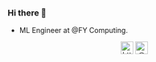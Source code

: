 ### Hi there 👋

- ML Engineer at @FY Computing.

<p align="center"> 
<a href="https://www.linkedin.com/in/badreddine-saleh-1a8a6b1b7/" target="blank"><img align="center" src=https://cdn.jsdelivr.net/npm/simple-icons@3.0.1/icons/linkedin.svg alt="https://www.linkedin.com/in/badreddine-saleh-1a8a6b1b7/" height="25" width="25" /></a>    
<a href="https://www.instagram.com/badr_eddine_saleh/" target="blank"><img align="center" src=https://cdn.jsdelivr.net/npm/simple-icons@3.0.1/icons/instagram.svg alt="@badr_eddine_saleh" height="25" width="25" /></a>
</p>
